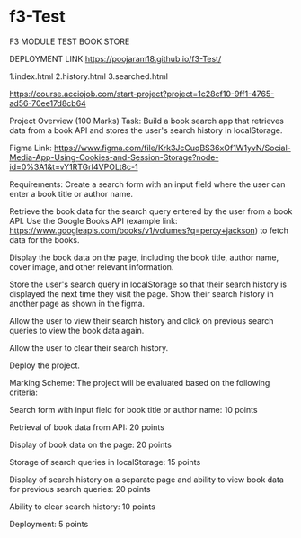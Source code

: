 # f3-Test
F3 MODULE TEST BOOK STORE

DEPLOYMENT LINK:https://poojaram18.github.io/f3-Test/


1.index.html
2.history.html
3.searched.html


https://course.acciojob.com/start-project?project=1c28cf10-9ff1-4765-ad56-70ee17d8cb64

Project Overview (100 Marks) Task: Build a book search app that retrieves data from a book API and stores the user's search history in localStorage.

Figma Link: https://www.figma.com/file/Krk3JcCuqBS36xOf1W1yvN/Social-Media-App-Using-Cookies-and-Session-Storage?node-id=0%3A1&t=vY1RTGrI4VPOLt8c-1

Requirements: Create a search form with an input field where the user can enter a book title or author name.

Retrieve the book data for the search query entered by the user from a book API. Use the Google Books API (example link: https://www.googleapis.com/books/v1/volumes?q=percy+jackson) to fetch data for the books.

Display the book data on the page, including the book title, author name, cover image, and other relevant information.

Store the user's search query in localStorage so that their search history is displayed the next time they visit the page. Show their search history in another page as shown in the figma.

Allow the user to view their search history and click on previous search queries to view the book data again.

Allow the user to clear their search history.

Deploy the project.

Marking Scheme: The project will be evaluated based on the following criteria:

Search form with input field for book title or author name: 10 points

Retrieval of book data from API: 20 points

Display of book data on the page: 20 points

Storage of search queries in localStorage: 15 points

Display of search history on a separate page and ability to view book data for previous search queries: 20 points

Ability to clear search history: 10 points

Deployment: 5 points

